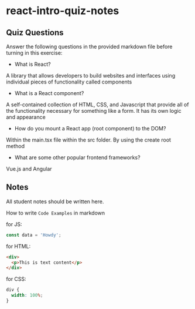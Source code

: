# react-intro-quiz-notes

## Quiz Questions

Answer the following questions in the provided markdown file before turning in this exercise:

- What is React?

A library that allows developers to build websites and interfaces using individual pieces of functionality called components

- What is a React component?

A self-contained collection of HTML, CSS, and Javascript that provide all of the functionality necessary for something like a form. It has its own logic and appearance

- How do you mount a React app (root component) to the DOM?

Within the main.tsx file within the src folder. By using the create root method

- What are some other popular frontend frameworks?

Vue.js and Angular

## Notes

All student notes should be written here.

How to write `Code Examples` in markdown

for JS:

```javascript
const data = 'Howdy';
```

for HTML:

```html
<div>
  <p>This is text content</p>
</div>
```

for CSS:

```css
div {
  width: 100%;
}
```
